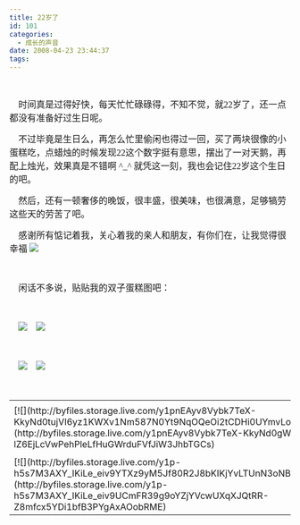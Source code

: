 ```yaml
---
title: 22岁了
id: 101
categories:
  - 成长的声音
date: 2008-04-23 23:44:37
tags:
---
```


<div id="msgcns!DA984E57EDE76A7C!1216" class="bvMsg"><div>

<font size="3"><span style="font-family:宋体;"/></font>  

<font size="3"><span style="font-family:宋体;">    时间真是过得好快，每天忙忙碌碌得，不知不觉，就</span><span lang="EN-US"><font face="Times New Roman">22</font></span><span style="font-family:宋体;">岁了，还一点都没有准备好过生日呢。</span></font> 

<font size="3"><span style="font-family:宋体;">    不过毕竟是生日么，再怎么忙里偷闲也得过一回，买了两块很像的小蛋糕吃，点蜡烛的时候发现</span><span lang="EN-US"><font face="Times New Roman">22</font></span><span style="font-family:宋体;">这个数字挺有意思，摆出了一对天鹅，再配上烛光，效果真是不错啊</span><span lang="EN-US"><font face="Times New Roman"> ^_^ </font></span><span style="font-family:宋体;">就凭这一刻，我也会记住</span><span lang="EN-US"><font face="Times New Roman">22</font></span><span style="font-family:宋体;">岁这个生日的吧。</span></font> 

<span style="font-family:宋体;"><font size="3">    然后，还有一顿奢侈的晚饭，很丰盛，很美味，也很满意，足够犒劳这些天的劳苦了吧。</font></span>

<span style="font-family:宋体;"><font size="3">    </font></span><span style="font-family:宋体;"><font size="3">感谢所有惦记着我，关心着我的亲人和朋友，有你们在，让我觉得很幸福 ![](http://shared.live.com/HjKMzTS-xzcms40!CabizA/emoticons/smile_regular.gif)</font></span> 

<span style="font-family:宋体;"><font size="3">    </font></span>

<span style="font-family:宋体;"><font size="3">    闲话不多说，贴贴我的双子蛋糕图吧：</font></span> 

<span style="font-family:宋体;"><font size="3"/></span>  

<span style="font-family:宋体;">    [![](http://tkfiles.storage.live.com/y1pBAZx16Z7huq26--WeDrXO36sEg1kveDy7pyA1rmhTtr2viE_iF7vFd0sEZKb3-siyN2szo33jps)](http://tkfiles.storage.live.com/y1pBAZx16Z7huq26--WeDrXO36sEg1kveDy7pyA1rmhTtr2viE_iF7vFd0sEZKb3-siyN2szo33jps)    [![](http://tkfiles.storage.live.com/y1pBAZx16Z7hup53-upEvWe1waTmVJKIlF71S98aK13rk5c05IFG57JHja8rJMrgodu1bLLVi3_RIo)](http://tkfiles.storage.live.com/y1pBAZx16Z7hup53-upEvWe1waTmVJKIlF71S98aK13rk5c05IFG57JHja8rJMrgodu1bLLVi3_RIo)</span> 

<span style="font-family:宋体;">   </span>

<span style="font-family:宋体;">    [![](http://tkfiles.storage.live.com/y1pBAZx16Z7huroejkVYtNFVsz8Jetg6-05ZMihqRs_WclzZEcCwN9P7d9eIBT3up7rojmzVDwimfE)](http://tkfiles.storage.live.com/y1pBAZx16Z7huroejkVYtNFVsz8Jetg6-05ZMihqRs_WclzZEcCwN9P7d9eIBT3up7rojmzVDwimfE)    [![](http://tkfiles.storage.live.com/y1pBAZx16Z7huqpp6GgtOcr1CxnxXv23OskKHMvdbW48JFgF38WWoMB_lgePfAYkV5arBICmYfCXic)](http://tkfiles.storage.live.com/y1pBAZx16Z7huqpp6GgtOcr1CxnxXv23OskKHMvdbW48JFgF38WWoMB_lgePfAYkV5arBICmYfCXic)</span> 

<span style="font-family:宋体;"/> 
</div></div><table cellspacing="0" border="0"><tr><td/></tr><tr><td valign="top">[![](http://byfiles.storage.live.com/y1pnEAyv8Vybk7TeX-KkyNd0tujVI6yz1KWXv1Nm587N0Yt9NqOQeOi2tCDHi0UYmvLo7hWQB5hmfQ)](http://byfiles.storage.live.com/y1pnEAyv8Vybk7TeX-KkyNd0gWtdP-wcsp0QPz9-lZ6EjLcVwPehPleLfHuGWrduFVfJiW3JhbTGCs)</td><td width="15"/><td valign="top">[![](http://byfiles.storage.live.com/y1pQB92izBEn93y_CR1Kk1yeZ2bJlOSuvXpKNPFyD3klbela1CxKoF7OLh32ao_w3u7T4gRv5rJWyY)](http://byfiles.storage.live.com/y1pQB92izBEn93y_CR1Kk1yeWCD4HVQ9IrDZeIUu0pw-VAkKzicphEQZqEkQubdrVl7-96QBOo4tXA)</td></tr><tr><td/></tr><tr><td valign="top">[![](http://byfiles.storage.live.com/y1p-h5s7M3AXY_IKiLe_eiv9YTXz9yM5Jf80R2J8bKIKjYvLTUnN3oNB4lAb1J0gUbFfM8sQtSyHII)](http://byfiles.storage.live.com/y1p-h5s7M3AXY_IKiLe_eiv9UCmFR39g9oYZjYVcwUXqXJQtRR-Z8mfcx5YDi1bfB3PYgAxAOobRME)</td><td width="15"/><td valign="top">[![](http://byfiles.storage.live.com/y1p5-f6e-7R9df1dAUW5DdTgpu-fkNAbT2THq18C_upCKE0NkNoicXjJ6yPp_geQwYZdQy3t_zTBv8)](http://byfiles.storage.live.com/y1p5-f6e-7R9df1dAUW5DdTgo_sk6nUDearn8zcuRyGk65Nu0vcjgu4XHIDxouAiMupTDiao8xiXho)</td></tr></table>